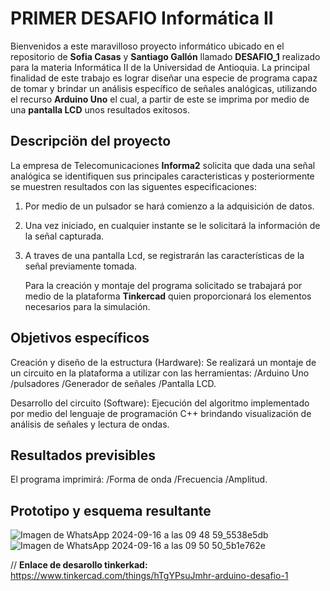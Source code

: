 # PRIMER DESAFIO Informática II 

Bienvenidos a este maravilloso proyecto informático ubicado en el repositorio de **Sofia Casas** y **Santiago Gallón** llamado **DESAFIO_1** realizado para la materia Informática II de la Universidad de Antioquia. La principal finalidad de este trabajo es lograr diseñar una especie de programa capaz de tomar y brindar un análisis específico de señales analógicas, utilizando el recurso **Arduino Uno** el cual, a partir de este se imprima por medio de una **pantalla LCD** unos resultados exitosos.

## Descripciön del proyecto
La empresa de Telecomunicaciones **Informa2** solicita que dada una señal analógica se identifiquen sus principales caracteristicas y posteriormente se muestren resultados con las siguentes especificaciones:

1. Por medio de un pulsador se hará comienzo a la adquisición de datos.
2. Una vez iniciado, en cualquier instante se le solicitará la información de la señal capturada.
3. A traves de una pantalla Lcd, se registrarán las características de la señal previamente tomada.

   Para la creación y montaje del programa solicitado se trabajará por medio de la plataforma **Tinkercad** quien proporcionará los elementos necesarios para la simulación.

## Objetivos específicos
Creación y diseño de la estructura (Hardware):
Se realizará un montaje de un circuito en la plataforma a utilizar con las herramientas:
/Arduino Uno
/pulsadores
/Generador de señales
/Pantalla LCD.

Desarrollo del circuito (Software):
Ejecución del algoritmo implementado por medio del lenguaje de programación C++ brindando visualización de análisis de señales y lectura de ondas.



## Resultados previsibles
El programa imprimirá: 
/Forma de onda
/Frecuencia
/Amplitud.



## Prototipo y esquema resultante

![Imagen de WhatsApp 2024-09-16 a las 09 48 59_5538e5db](https://github.com/user-attachments/assets/74dd92e5-b08f-4628-9aa3-14799b76d04b)
![Imagen de WhatsApp 2024-09-16 a las 09 50 50_5b1e762e](https://github.com/user-attachments/assets/67c0be23-15c8-434a-81b3-84c009fc01a0)



// **Enlace de desarollo tinkerkad:** https://www.tinkercad.com/things/hTgYPsuJmhr-arduino-desafio-1


